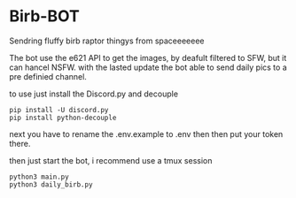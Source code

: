 # Birb-BOT
 Sendring fluffy birb raptor thingys from spaceeeeeee

The bot use the e621 API to get the images, by deafult filtered to SFW, but it can hancel NSFW.
with the lasted update the bot able to send daily pics to a pre definied channel.

to use just install the Discord.py and decouple
```
pip install -U discord.py
pip install python-decouple
```
next you have to rename the .env.example to .env then then put your token there.

then just start the bot, i recommend use a tmux session
```
python3 main.py
python3 daily_birb.py
```
